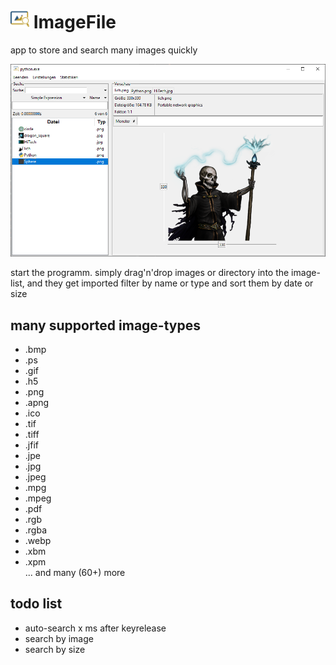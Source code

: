 # <img width=auto height="30" src="https://raw.githubusercontent.com/PlayerG9/Imagefile/master/README.assets/logo.png" alt="" /> ImageFile
 app to store and search many images quickly

![app_preview](https://raw.githubusercontent.com/PlayerG9/ImageFile/master/README.assets/app_preview_1.png)

start the programm. simply drag'n'drop images or directory into the image-list, and they get imported
filter by name or type and sort them by date or size

## many supported image-types
- .bmp
- .ps
- .gif
- .h5
- .png
- .apng
- .ico
- .tif
- .tiff
- .jfif
- .jpe
- .jpg
- .jpeg
- .mpg
- .mpeg
- .pdf
- .rgb
- .rgba
- .webp
- .xbm
- .xpm  
... and many (60+) more

## todo list
- auto-search x ms after keyrelease
- search by image
- search by size
